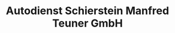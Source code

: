 ---
title: "Autodienst Schierstein Manfred Teuner GmbH"
url: /wiesbaden/autodienst-schierstein-manfred-teuner-gmbh/
shop: Autohaus
---